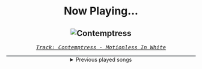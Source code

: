 <div align="center"> 
<h1>Now Playing...</h1>

![Contemptress](https://i.scdn.co/image/ab67616d00001e0282f4e00af18686023c74ec7b)
--
_<samp><a href="https://open.spotify.com/track/1k5hCGBt5deMiXtJmiyEsE">Track: Contemptress - Motionless In White</a></samp>_

<div style="border: 1px #4B5054 solid"></div>
<details>
  <summary>
    Previous played songs
  </summary>
  <table>
    <thead>
      <tr>
        <th>
          Artist
        </th>
        <th>
          Song
        </th>
        <th>
          Link
        </th>
      </tr>
    </thead>
    <tbody>
      <tr><td>Motionless In White</td><td>Contemptress</td><td><a href="https://open.spotify.com/track/1k5hCGBt5deMiXtJmiyEsE">https://open.spotify.com/track/1k5hCGBt5deMiXtJmiyEsE</a></td></tr><tr><td>Loveless</td><td>If You Have My Voodoo Doll, Give Me A Hug</td><td><a href="https://open.spotify.com/track/2Mqw3d7zSMXLAhXyhZXv3p">https://open.spotify.com/track/2Mqw3d7zSMXLAhXyhZXv3p</a></td></tr><tr><td>Of Mice & Men</td><td>Echo</td><td><a href="https://open.spotify.com/track/5ghRFXY8wDBM3tht7Qvxp3">https://open.spotify.com/track/5ghRFXY8wDBM3tht7Qvxp3</a></td></tr><tr><td>I Prevail</td><td>Bad Things</td><td><a href="https://open.spotify.com/track/3jTWNaSfBQvv3HPTqQjkkM">https://open.spotify.com/track/3jTWNaSfBQvv3HPTqQjkkM</a></td></tr><tr><td>Point North</td><td>Safe And Sound</td><td><a href="https://open.spotify.com/track/1LtXoOrqBYS8kcheVUt5Pr">https://open.spotify.com/track/1LtXoOrqBYS8kcheVUt5Pr</a></td></tr><tr><td>Architects</td><td>a new moral low ground</td><td><a href="https://open.spotify.com/track/2XNJNwSOq8tLWhQ5a9sGBb">https://open.spotify.com/track/2XNJNwSOq8tLWhQ5a9sGBb</a></td></tr><tr><td>Motionless In White</td><td>Queen for Queen</td><td><a href="https://open.spotify.com/track/5Hpjl6TGB0MRb4eAk2wcRO">https://open.spotify.com/track/5Hpjl6TGB0MRb4eAk2wcRO</a></td></tr><tr><td>blessthefall</td><td>Wake The Dead</td><td><a href="https://open.spotify.com/track/7cLEpyYMAgQh3x0oX6scp3">https://open.spotify.com/track/7cLEpyYMAgQh3x0oX6scp3</a></td></tr><tr><td>Motionless In White</td><td>Scoring the End of the World (feat. Mick Gordon)</td><td><a href="https://open.spotify.com/track/0Tkgl0sQyr6QO0IGmS8aa5">https://open.spotify.com/track/0Tkgl0sQyr6QO0IGmS8aa5</a></td></tr><tr><td>Motionless In White</td><td>Cyberhex</td><td><a href="https://open.spotify.com/track/2vNUATEUKbavRo2gMjHs2S">https://open.spotify.com/track/2vNUATEUKbavRo2gMjHs2S</a></td></tr><tr><td>Motionless In White</td><td>Masterpiece</td><td><a href="https://open.spotify.com/track/3c9kVsKF68xMzlS0NikVn3">https://open.spotify.com/track/3c9kVsKF68xMzlS0NikVn3</a></td></tr><tr><td>Motionless In White</td><td>We Become the Night</td><td><a href="https://open.spotify.com/track/3Wqksj2gO4wcxWMwjAZ8AE">https://open.spotify.com/track/3Wqksj2gO4wcxWMwjAZ8AE</a></td></tr><tr><td>Motionless In White</td><td>Porcelain</td><td><a href="https://open.spotify.com/track/0RVy4QZozImoktsPqdcEv3">https://open.spotify.com/track/0RVy4QZozImoktsPqdcEv3</a></td></tr><tr><td>Motionless In White</td><td>Sign of Life</td><td><a href="https://open.spotify.com/track/73QoCfWJJWbRYmm5nCH5Y2">https://open.spotify.com/track/73QoCfWJJWbRYmm5nCH5Y2</a></td></tr><tr><td>Motionless In White</td><td>Slaughterhouse (feat. Bryan Garris Of Knocked Loose)</td><td><a href="https://open.spotify.com/track/2ClgEn1FZxchrqRZ04JZzj">https://open.spotify.com/track/2ClgEn1FZxchrqRZ04JZzj</a></td></tr><tr><td>Motionless In White</td><td>Red, White & Boom (feat. Caleb Shomo)</td><td><a href="https://open.spotify.com/track/0JGfANN7zFpb3NbRzYKXrp">https://open.spotify.com/track/0JGfANN7zFpb3NbRzYKXrp</a></td></tr><tr><td>Motionless In White</td><td>Werewolf</td><td><a href="https://open.spotify.com/track/1e1rQNYCZToyBDDka1Io34">https://open.spotify.com/track/1e1rQNYCZToyBDDka1Io34</a></td></tr><tr><td>Motionless In White</td><td>Meltdown</td><td><a href="https://open.spotify.com/track/6w3hTgFYPaUo6WFz2tEOtX">https://open.spotify.com/track/6w3hTgFYPaUo6WFz2tEOtX</a></td></tr><tr><td>Motionless In White</td><td>Burned at Both Ends II</td><td><a href="https://open.spotify.com/track/0iSTQWpqF9kYgeck7GelOR">https://open.spotify.com/track/0iSTQWpqF9kYgeck7GelOR</a></td></tr><tr><td>Motionless In White</td><td>Cause of Death</td><td><a href="https://open.spotify.com/track/1JMrmmvPZvwdKOnti8wbmC">https://open.spotify.com/track/1JMrmmvPZvwdKOnti8wbmC</a></td></tr>
    </tbody>
  </table>
</details>

</div>
